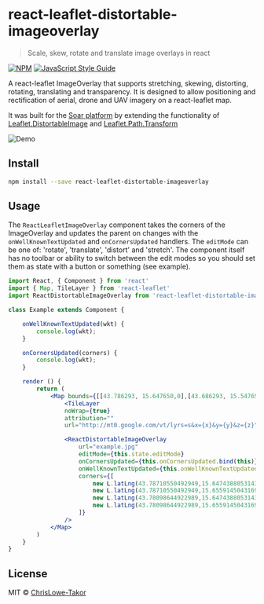 # react-leaflet-distortable-imageoverlay

> Scale, skew, rotate and translate image overlays in react

[![NPM](https://img.shields.io/npm/v/react-leaflet-distortable-imageoverlay.svg)](https://www.npmjs.com/package/react-leaflet-distortable-imageoverlay) [![JavaScript Style Guide](https://img.shields.io/badge/code_style-standard-brightgreen.svg)](https://standardjs.com)


A react-leaflet ImageOverlay that supports stretching, skewing, distorting, rotating, translating and transparency. It is designed to allow positioning and rectification of aerial, drone and UAV imagery on a react-leaflet map.

It was built for the [Soar platform](https://github.com/SoarEarth) by extending the functionality of [Leaflet.DistortableImage](https://github.com/publiclab/Leaflet.DistortableImage) and [Leaflet.Path.Transform](https://github.com/w8r/Leaflet.Path.Transform)

![Demo](demo/demo.gif.gif?raw=true "Demo")



## Install

```bash
npm install --save react-leaflet-distortable-imageoverlay
```

## Usage

The `ReactLeafletImageOverlay` component takes the corners of the ImageOverlay and updates the parent on changes with the `onWellKnownTextUpdated` and `onCornersUpdated` handlers.  The `editMode` can be one of:  'rotate', 'translate', 'distort' and 'stretch'.  The component itself has no toolbar or ability to switch between the edit modes so you should set them as state with a button or something (see example).

```jsx
import React, { Component } from 'react'
import { Map, TileLayer } from 'react-leaflet'
import ReactDistortableImageOverlay from 'react-leaflet-distortable-imageoverlay'

class Example extends Component {

	onWellKnownTextUpdated(wkt) {
		console.log(wkt);
	}

	onCornersUpdated(corners) {
		console.log(wkt);
	}

	render () {
		return (
			<Map bounds={[[43.786293, 15.647650,0],[43.686293, 15.547650,0]]}>
				<TileLayer
				noWrap={true}
				attribution=""
				url="http://mt0.google.com/vt/lyrs=s&x={x}&y={y}&z={z}"/>

				<ReactDistortableImageOverlay 
					url="example.jpg"
					editMode={this.state.editMode}
					onCornersUpdated={this.onCornersUpdated.bind(this)}
					onWellKnownTextUpdated={this.onWellKnownTextUpdated.bind(this)}
					corners={[
						new L.latLng(43.78710550492949,15.647438805314396),
						new L.latLng(43.78710550492949,15.655914504316957),
						new L.latLng(43.78098644922989,15.647438805314396),
						new L.latLng(43.78098644922989,15.655914504316957)
					]}
				/>
			</Map>
		)
	}
}
```

## License

MIT © [ChrisLowe-Takor](https://github.com/ChrisLowe-Takor)
